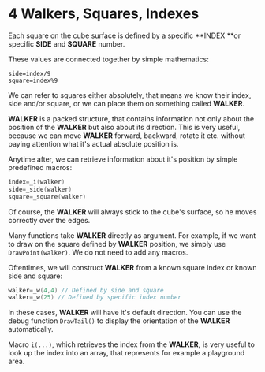 # 4 Walkers, Squares, Indexes

Each square on the cube surface is defined by a specific **INDEX **or specific **SIDE** and **SQUARE** number.

These values are connected together by simple mathematics:

```
side=index/9
square=index%9
```

We can refer to squares either absolutely, that means we know their index, side and/or square, or we can place them on something called **WALKER**.

**WALKER** is a packed structure, that contains information not only about the position of the **WALKER** but also about its direction. This is very useful, because we can move **WALKER** forward, backward, rotate it etc. without paying attention what it's actual absolute position is.

Anytime after, we can retrieve information about it's position by simple predefined macros:

```c
index=_i(walker)
side=_side(walker)
square=_square(walker)
```

Of course, the **WALKER** will always stick to the cube's surface, so he moves correctly over the edges.

Many functions take **WALKER** directly as argument. For example, if we want to draw on the square defined by **WALKER** position, we simply use `DrawPoint(walker)`. We do not need to add any macros.

Oftentimes, we will construct **WALKER** from a known square index or known side and square:

```c
walker=_w(4,4) // Defined by side and square
walker=_w(25) // Defined by specific index number
```

In these cases, **WALKER** will have it's default direction. You can use the debug function `DrawTail()` to display the orientation of the **WALKER** automatically.

Macro `i(...)`, which retrieves the index from the **WALKER,**  is very useful to look up the index into an array, that represents for example a playground area.

